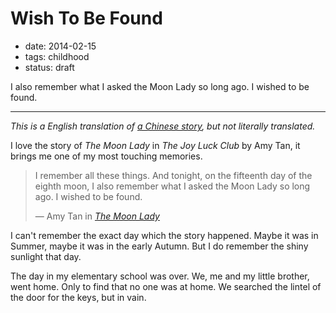 # Wish To Be Found

- date: 2014-02-15
- tags: childhood
- status: draft

I also remember what I asked the Moon Lady so long ago. I wished to be found.

---

*This is a English translation of [a Chinese story](/zh/2014/wish-to-be-found), but not literally translated.*

I love the story of *The Moon Lady* in *The Joy Luck Club* by Amy Tan, it brings me one of my most touching memories.

> I remember all these things. And tonight, on the fifteenth day of the eighth moon, I also remember what I asked the Moon Lady so long ago. I wished to be found.
>
> — Amy Tan in *[The Moon Lady](https://kindle.amazon.com/post/7Ft-95wxR7Wwcmht7LoKkg)*

I can't remember the exact day which the story happened. Maybe it was in Summer, maybe it was in the early Autumn. But I do remember the shiny sunlight that day.

The day in my elementary school was over. We, me and my little brother, went home. Only to find that no one was at home. We searched the lintel of the door for the keys, but in vain.

